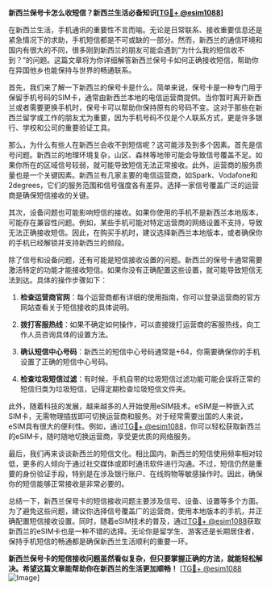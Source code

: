 **新西兰保号卡怎么收短信？新西兰生活必备知识[[TG💪+ @esim1088](https://t.me/s/esim1088)]**

在新西兰生活，手机通讯的重要性不言而喻。无论是日常联系、接收重要信息还是紧急情况下的求助，手机短信都是不可或缺的一部分。然而，新西兰的通信环境和国内有很大的不同，很多刚到新西兰的朋友可能会遇到“为什么我的短信收不到？”的问题。这篇文章将为你详细解答新西兰保号卡如何正确接收短信，帮助你在异国他乡也能保持与世界的畅通联系。

首先，我们来了解一下新西兰的保号卡是什么。简单来说，保号卡是一种专门用于保留手机号码的SIM卡，通常由新西兰本地的电信运营商提供。当你暂时离开新西兰或者需要更换手机时，保号卡可以帮助你保持原有的号码不变。这对于那些在新西兰留学或工作的朋友尤为重要，因为手机号码不仅是个人联系方式，更是许多银行、学校和公司的重要验证工具。

那么，为什么有些人在新西兰会收不到短信呢？这可能涉及到多个因素。首先是信号问题。新西兰的地理环境复杂，山区、森林等地带可能会导致信号覆盖不足。如果你所在的区域信号较弱，就可能导致短信无法正常接收。此外，运营商的服务质量也是一个关键因素。新西兰有几家主要的电信运营商，如Spark、Vodafone和2degrees，它们的服务范围和信号强度各有差异。选择一家信号覆盖广泛的运营商是确保短信接收的关键。

其次，设备问题也可能影响短信的接收。如果你使用的手机不是新西兰本地版本，可能存在兼容性问题。例如，某些手机可能对特定运营商的网络设置不支持，导致无法正确接收短信。因此，在购买手机时，建议选择新西兰本地版本，或者确保你的手机已经解锁并支持新西兰的频段。

除了信号和设备问题，还有可能是短信接收设置的问题。新西兰的保号卡通常需要激活特定的功能才能接收短信。如果你没有正确配置这些设置，就可能导致短信无法到达。具体的操作步骤如下：

1. **检查运营商官网**：每个运营商都有详细的使用指南，你可以登录运营商的官方网站查看关于短信接收的具体说明。
   
2. **拨打客服热线**：如果不确定如何操作，可以直接拨打运营商的客服热线，向工作人员咨询具体的设置方法。
   
3. **确认短信中心号码**：新西兰的短信中心号码通常是+64，你需要确保你的手机设置了正确的短信中心号码。
   
4. **检查垃圾短信过滤**：有时候，手机自带的垃圾短信过滤功能可能会误将正常的短信归类为垃圾短信，记得定期检查垃圾短信文件夹。

此外，随着科技的发展，越来越多的人开始使用eSIM技术。eSIM是一种嵌入式SIM卡，无需物理插拔即可切换运营商和服务。对于经常需要出国的人来说，eSIM具有很大的便利性。例如，通过[TG💪+ @esim1088](https://t.me/s/esim1088)，你可以轻松获取新西兰的eSIM卡，随时随地切换运营商，享受更优质的网络服务。

最后，我们再来谈谈新西兰的短信文化。相比国内，新西兰的短信使用频率相对较低，更多的人倾向于通过社交媒体或即时通讯软件进行沟通。不过，短信仍然是重要的身份验证手段，特别是在涉及银行账户、在线购物等敏感操作时。因此，确保你的短信能够正常接收是非常必要的。

总结一下，新西兰保号卡的短信接收问题主要涉及信号、设备、设置等多个方面。为了避免这些问题，建议你选择信号覆盖广的运营商，使用本地版本的手机，并正确配置短信接收设置。同时，随着eSIM技术的普及，通过[TG💪+ @esim1088](https://t.me/s/esim1088)获取新西兰的eSIM卡也是一种不错的选择。无论你是留学生、游客还是长期居住者，保持手机短信的畅通都是确保新西兰生活顺利的重要一环。

**新西兰保号卡的短信接收问题虽然看似复杂，但只要掌握正确的方法，就能轻松解决。希望这篇文章能帮助你在新西兰的生活更加顺畅！** [[TG💪+ @esim1088](https://t.me/s/esim1088) ![Image](https://i.postimg.cc/4NQfJmqS/Snipaste-2025-05-13-00-14-12.png)]